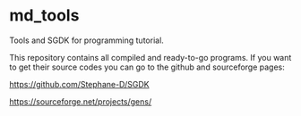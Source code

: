 # md_tools
Tools and SGDK for programming tutorial.

This repository contains all compiled and ready-to-go programs. If you want to get their source codes you can go to the github and sourceforge pages:

https://github.com/Stephane-D/SGDK

https://sourceforge.net/projects/gens/



